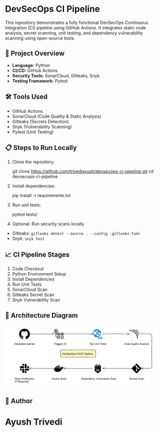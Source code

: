 DevSecOps CI Pipeline
=====================

This repository demonstrates a fully functional DevSecOps Continuous Integration (CI) pipeline using GitHub Actions. It integrates static code analysis, secret scanning, unit testing, and dependency vulnerability scanning using open-source tools.

📌 Project Overview
-------------------

*   **Language:** Python
*   **CI/CD:** GitHub Actions
*   **Security Tools:** SonarCloud, Gitleaks, Snyk
*   **Testing Framework:** Pytest

🛠️ Tools Used
--------------

*   GitHub Actions
*   SonarCloud (Code Quality & Static Analysis)
*   Gitleaks (Secrets Detection)
*   Snyk (Vulnerability Scanning)
*   Pytest (Unit Testing)

📋 Steps to Run Locally
-----------------------

1.  Clone the repository:

    git clone https://github.com/trivediayush/devsecops-ci-pipeline.git
    cd devsecops-ci-pipeline

3.  Install dependencies:

    pip install -r requirements.txt

5.  Run unit tests:

    pytest tests/

7.  Optional: Run security scans locally

*   Gitleaks: `gitleaks detect --source . --config .gitleaks.toml`
*   Snyk: `snyk test`


📈 CI Pipeline Stages
---------------------

1.  Code Checkout
2.  Python Environment Setup
3.  Install Dependencies
4.  Run Unit Tests
5.  SonarCloud Scan
6.  Gitleaks Secret Scan
7.  Snyk Vulnerability Scan

🧭 Architecture Diagram
-----------------------

<img src="images/devsecops.png">

👤 Author
-----------------------

# Ayush Trivedi